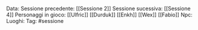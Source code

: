Data: 
Sessione precedente: [[Sessione 2]]
Sessione sucessiva: [[Sessione 4]]
Personaggi in gioco: [[Ulfric]] [[Durduk]] [[Enkh]] [[Wex]] [[Fabio]]
Npc: 
Luoghi:
Tag: #sessione 